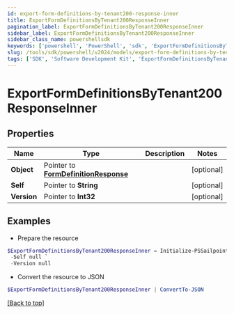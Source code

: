 ```yaml
---
id: export-form-definitions-by-tenant200-response-inner
title: ExportFormDefinitionsByTenant200ResponseInner
pagination_label: ExportFormDefinitionsByTenant200ResponseInner
sidebar_label: ExportFormDefinitionsByTenant200ResponseInner
sidebar_class_name: powershellsdk
keywords: ['powershell', 'PowerShell', 'sdk', 'ExportFormDefinitionsByTenant200ResponseInner'] 
slug: /tools/sdk/powershell/v2024/models/export-form-definitions-by-tenant200-response-inner
tags: ['SDK', 'Software Development Kit', 'ExportFormDefinitionsByTenant200ResponseInner']
---
```



# ExportFormDefinitionsByTenant200ResponseInner

## Properties

Name | Type | Description | Notes
------------ | ------------- | ------------- | -------------
**Object** |  Pointer to [**FormDefinitionResponse**](form-definition-response) |  | [optional] 
**Self** |  Pointer to **String** |  | [optional] 
**Version** |  Pointer to **Int32** |  | [optional] 

## Examples

- Prepare the resource
```powershell
$ExportFormDefinitionsByTenant200ResponseInner = Initialize-PSSailpoint.V2024ExportFormDefinitionsByTenant200ResponseInner  -Object null `
 -Self null `
 -Version null
```

- Convert the resource to JSON
```powershell
$ExportFormDefinitionsByTenant200ResponseInner | ConvertTo-JSON
```


[[Back to top]](#) 


